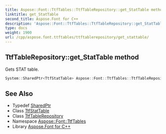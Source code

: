 ```yaml
---
title: Aspose::Font::TtfTables::TtfTableRepository::get_StatTable method
linktitle: get_StatTable
second_title: Aspose.Font for C++
description: 'Aspose::Font::TtfTables::TtfTableRepository::get_StatTable method. Gets STAT table in C++.'
type: docs
weight: 1900
url: /cpp/aspose.font.ttftables/ttftablerepository/get_stattable/
---
```

## TtfTableRepository::get_StatTable method


Gets STAT table.

```cpp
System::SharedPtr<TtfStatTable> Aspose::Font::TtfTables::TtfTableRepository::get_StatTable() const
```

## See Also

* Typedef [SharedPtr](../../../system/sharedptr/)
* Class [TtfStatTable](../../ttfstattable/)
* Class [TtfTableRepository](../)
* Namespace [Aspose::Font::TtfTables](../../)
* Library [Aspose.Font for C++](../../../)
